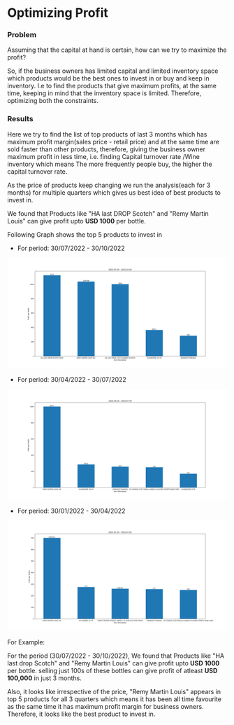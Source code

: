 # Optimizing Profit


### Problem
Assuming that the capital at hand is certain, how can we try to maximize the profit? 

So, if the business owners has limited capital and limited inventory space which products would be the best ones to invest in or buy and keep in inventory. I.e to find the products that give maximum profits, at the same time, keeping in mind that the inventory space is limited. Therefore, optimizing both the constraints.


### Results

Here we try to find the list of top products of last 3 months which has maximum profit margin(sales price - retail price) and at the same time are sold faster than other products, therefore, giving the business owner maximum profit in less time, i.e. finding Capital turnover rate /Wine inventory which means The more frequently people buy, the higher the capital turnover rate.

As the price of products keep changing we run the analysis(each for 3 months) for multiple quarters which gives us best idea of best products to invest in.

We found that Products like "HA last  DROP Scotch" and "Remy Martin  Louis" can give profit upto **USD 1000** per bottle. 

Following Graph shows the top 5 products to invest in

- For period: 30/07/2022 - 30/10/2022

![](Profit_per_Bottle_2022-07-30-2022-10-30.png)

- For period: 30/04/2022 - 30/07/2022

![](Profit_per_Bottle_2022-04-30-2022-07-30.png)

- For period: 30/01/2022 - 30/04/2022

![](Profit_per_Bottle_2022-01-30-2022-04-30.png)


For Example:

For the period (30/07/2022 - 30/10/2022), We found that Products like "HA last drop Scotch" and "Remy Martin  Louis" can give profit upto **USD 1000** per bottle. selling just 100s of these bottles can give profit of atleast **USD 100,000** in just 3 months.

Also, it looks like irrespective of the price, "Remy Martin  Louis" appears in top 5 products for all 3 quarters which means it has been all time favourite as the same time it has maximum profit margin for business owners. Therefore, it looks like the best product to invest in.

